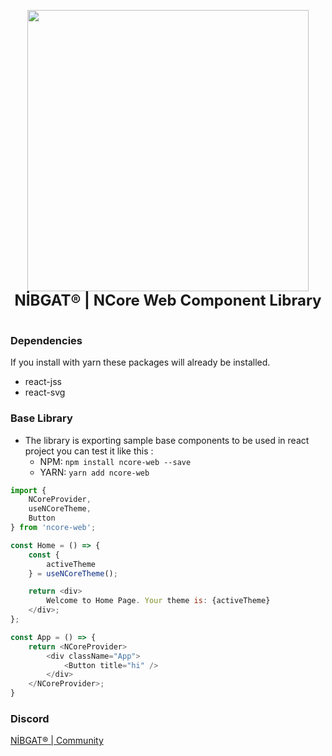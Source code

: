 <p align="center">
    <img
        width="450"
        height="450"
        src="https://ncore.nibgat.space/assets/images/darklogo.png"
    />
    <br/>
    <span style="font-size: 24px; font-weight: bold; text-align: center; width: 100%;">NİBGAT® | NCore Web Component Library</span>
    <br/>
    <br/>
</p>

### Dependencies

If you install with yarn these packages will already be installed.

- react-jss
- react-svg

### Base Library

-   The library is exporting sample base components to be used in react project you can test it like this :
    -   NPM: `npm install ncore-web --save`
    -   YARN: `yarn add ncore-web`

```js
import {
    NCoreProvider,
    useNCoreTheme,
    Button
} from 'ncore-web';

const Home = () => {
    const {
        activeTheme
    } = useNCoreTheme();

    return <div>
        Welcome to Home Page. Your theme is: {activeTheme}
    </div>;
};

const App = () => {
    return <NCoreProvider>
        <div className="App">
            <Button title="hi" />
        </div>
    </NCoreProvider>;
}
```

### Discord

<a href="https://discord.gg/fMgVPZknuM">NİBGAT® | Community</a>
